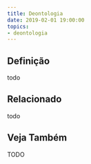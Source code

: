 ```yaml
---
title: Deontologia
date: 2019-02-01 19:00:00
topics:
- deontologia
---
```


## Definição
todo

## Relacionado
todo

## Veja Também

TODO
